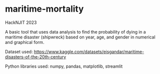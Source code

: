 # maritime-mortality
 HackNJIT 2023

 A basic tool that uses data analysis to find the probability of dying in a maritime disaster (shipwreck) based on year, age, and gender in numerical and graphical form.

 Dataset used: https://www.kaggle.com/datasets/eisgandar/maritime-disasters-of-the-20th-century

 Python libraries used: numpy, pandas, matplotlib, streamlit
